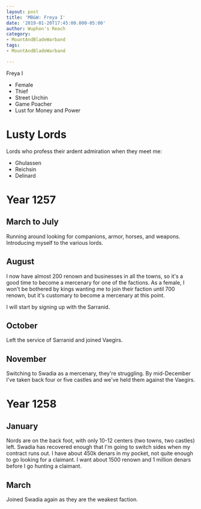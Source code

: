 ```yaml
---
layout: post
title: 'MB&W: Freya I'
date: '2019-01-20T17:45:00.000-05:00'
author: Wuphon's Reach
category:
- MountAndBladeWarband
tags:
- MountAndBladeWarband

---
```


Freya I

- Female
- Thief
- Street Urchin
- Game Poacher
- Lust for Money and Power

# Lusty Lords

Lords who profess their ardent admiration when they meet me:

- Ghulassen
- Reichsin
- Delinard

# Year 1257

## March to July

Running around looking for companions, armor, horses, and weapons.  Introducing myself to the various lords.

## August

I now have almost 200 renown and businesses in all the towns, so it's a good time to become a mercenary for one of the factions.  As a female, I won't be bothered by kings wanting me to join their faction until 700 renown, but it's customary to become a mercenary at this point.

I will start by signing up with the Sarranid.

## October

Left the service of Sarranid and joined Vaegirs.

## November

Switching to Swadia as a mercenary, they're struggling.  By mid-December I've taken back four or five castles and we've held them against the Vaegirs.

# Year 1258

## January

Nords are on the back foot, with only 10-12 centers (two towns, two castles) left.  Swadia has recovered enough that I'm going to switch sides when my contract runs out.  I have about 450k denars in my pocket, not quite enough to go looking for a claimant.  I want about 1500 renown and 1 million denars before I go hunting a claimant.

## March

Joined Swadia again as they are the weakest faction.






